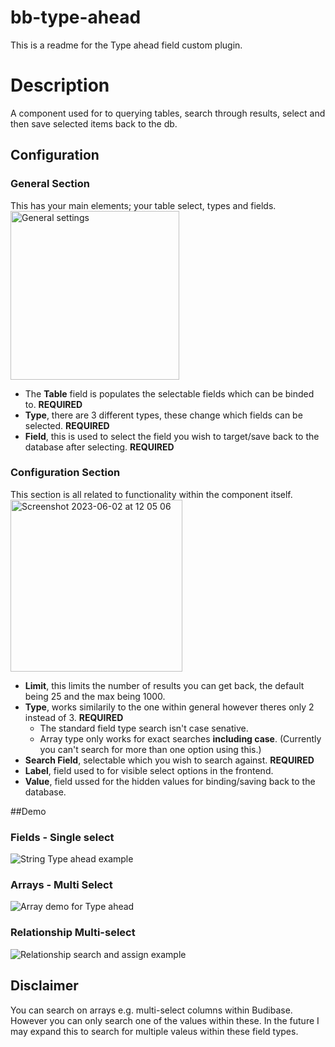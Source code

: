 # bb-type-ahead
This is a readme for the Type ahead field custom plugin.

# Description
A component used for to querying tables, search through results, select and then save selected items back to the db.

## Configuration

### General Section
This has your main elements; your table select, types and fields.\
<img width="270" alt="General settings" src="https://github.com/ConorWebb96/bb-typehead/assets/126772285/c62f41c6-e3d4-47f3-89df-1feea5143686">
* The **Table** field is populates the selectable fields which can be binded to. **REQUIRED**
* **Type**, there are 3 different types, these change which fields can be selected. **REQUIRED**
* **Field**, this is used to select the field you wish to target/save back to the database after selecting. **REQUIRED**

### Configuration Section
This section is all related to functionality within the component itself.\
<img width="275" alt="Screenshot 2023-06-02 at 12 05 06" src="https://github.com/ConorWebb96/bb-typehead/assets/126772285/072d9baf-95fd-4f40-b703-b7afe2cb6332">
* **Limit**, this limits the number of results you can get back, the default being 25 and the max being 1000.
* **Type**, works similarily to the one within general however theres only 2 instead of 3. **REQUIRED**
  * The standard field type search isn't case senative.
  * Array type only works for exact searches **including case**. (Currently you can't search for more than one option using this.)  
* **Search Field**, selectable which you wish to search against. **REQUIRED**
* **Label**, field used to for visible select options in the frontend.
* **Value**, field ussed for the hidden values for binding/saving back to the database.

##Demo
### Fields - Single select
![String Type ahead example](https://github.com/ConorWebb96/bb-typehead/assets/126772285/edc49b0a-2dd5-48da-808c-9d6e30ff1841)

### Arrays - Multi Select
![Array demo for Type ahead](https://github.com/ConorWebb96/bb-typehead/assets/126772285/43895e08-1a7a-4c0b-8e01-437e2608086e)

### Relationship Multi-select
![Relationship search and assign example](https://github.com/ConorWebb96/bb-typehead/assets/126772285/b94b7fa6-02fe-496f-9bf4-546f74339e97)

## Disclaimer
You can search on arrays e.g. multi-select columns within Budibase. However you can only search one of the values within these. In the future I may expand this to search for multiple valeus within these field types.
